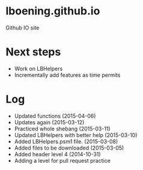 lboening.github.io
==================

Github IO site

Next steps
==================
* Work on LBHelpers
* Incrementally add features as time permits


Log
==================
* Updated functions (2015-04-06)
* Updates again (2015-03-12)
* Practiced whole shebang (2015-03-11)
* Updated LBHelpers with better help (2015-03-10)
* Added LBHelpers.psm1 file.  (2015-03-08)
* Added files to be downloaded (2015-03-05)
* Added header level 4 (2014-10-31)
* Adding a level for pull request practice
